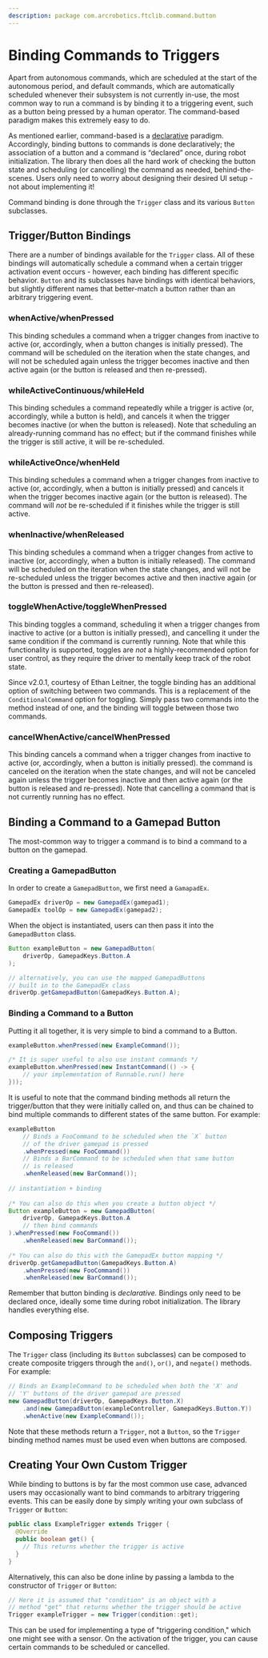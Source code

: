 ```yaml
---
description: package com.arcrobotics.ftclib.command.button
---
```


# Binding Commands to Triggers

Apart from autonomous commands, which are scheduled at the start of the autonomous period, and default commands, which are automatically scheduled whenever their subsystem is not currently in-use, the most common way to run a command is by binding it to a triggering event, such as a button being pressed by a human operator. The command-based paradigm makes this extremely easy to do.

As mentioned earlier, command-based is a [declarative](https://en.wikipedia.org/wiki/Declarative_programming) paradigm. Accordingly, binding buttons to commands is done declaratively; the association of a button and a command is “declared” once, during robot initialization. The library then does all the hard work of checking the button state and scheduling \(or cancelling\) the command as needed, behind-the-scenes. Users only need to worry about designing their desired UI setup - not about implementing it!

Command binding is done through the `Trigger` class and its various `Button` subclasses.

## Trigger/Button Bindings

There are a number of bindings available for the `Trigger` class. All of these bindings will automatically schedule a command when a certain trigger activation event occurs - however, each binding has different specific behavior. `Button` and its subclasses have bindings with identical behaviors, but slightly different names that better-match a button rather than an arbitrary triggering event.

### whenActive/whenPressed

This binding schedules a command when a trigger changes from inactive to active \(or, accordingly, when a button changes is initially pressed\). The command will be scheduled on the iteration when the state changes, and will not be scheduled again unless the trigger becomes inactive and then active again \(or the button is released and then re-pressed\).

### whileActiveContinuous/whileHeld

This binding schedules a command repeatedly while a trigger is active \(or, accordingly, while a button is held\), and cancels it when the trigger becomes inactive \(or when the button is released\). Note that scheduling an already-running command has no effect; but if the command finishes while the trigger is still active, it will be re-scheduled.

### whileActiveOnce/whenHeld

This binding schedules a command when a trigger changes from inactive to active \(or, accordingly, when a button is initially pressed\) and cancels it when the trigger becomes inactive again \(or the button is released\). The command will _not_ be re-scheduled if it finishes while the trigger is still active.

### whenInactive/whenReleased

This binding schedules a command when a trigger changes from active to inactive \(or, accordingly, when a button is initially released\). The command will be scheduled on the iteration when the state changes, and will not be re-scheduled unless the trigger becomes active and then inactive again \(or the button is pressed and then re-released\).

### toggleWhenActive/toggleWhenPressed

This binding toggles a command, scheduling it when a trigger changes from inactive to active \(or a button is initially pressed\), and cancelling it under the same condition if the command is currently running. Note that while this functionality is supported, toggles are _not_ a highly-recommended option for user control, as they require the driver to mentally keep track of the robot state.

Since v2.0.1, courtesy of Ethan Leitner, the toggle binding has an additional option of switching between two commands. This is a replacement of the `ConditionalCommand` option for toggling. Simply pass two commands into the method instead of one, and the binding will toggle between those two commands.

### cancelWhenActive/cancelWhenPressed

This binding cancels a command when a trigger changes from inactive to active \(or, accordingly, when a button is initially pressed\). the command is canceled on the iteration when the state changes, and will not be canceled again unless the trigger becomes inactive and then active again \(or the button is released and re-pressed\). Note that cancelling a command that is not currently running has no effect.

## Binding a Command to a Gamepad Button

The most-common way to trigger a command is to bind a command to a button on the gamepad.

### Creating a GamepadButton

In order to create a `GamepadButton`, we first need a `GamapadEx`.

```java
GamepadEx driverOp = new GamepadEx(gamepad1);
GamepadEx toolOp = new GamepadEx(gamepad2);
```

When the object is instantiated, users can then pass it into the `GamepadButton` class.

```java
Button exampleButton = new GamepadButton(
    driverOp, GamepadKeys.Button.A
);

// alternatively, you can use the mapped GamepadButtons
// built in to the GamepadEx class
driverOp.getGamepadButton(GamepadKeys.Button.A);
```

### Binding a Command to a Button

Putting it all together, it is very simple to bind a command to a Button.

```java
exampleButton.whenPressed(new ExampleCommand());

/* It is super useful to also use instant commands */
exampleButton.whenPressed(new InstantCommand(() -> {
    // your implementation of Runnable.run() here
}));
```

It is useful to note that the command binding methods all return the trigger/button that they were initially called on, and thus can be chained to bind multiple commands to different states of the same button. For example:

```java
exampleButton
    // Binds a FooCommand to be scheduled when the `X` button
    // of the driver gamepad is pressed
    .whenPressed(new FooCommand())
    // Binds a BarCommand to be scheduled when that same button
    // is released
    .whenReleased(new BarCommand());
    
// instantiation + binding
    
/* You can also do this when you create a button object */
Button exampleButton = new GamepadButton(
    driverOp, GamepadKeys.Button.A
    // then bind commands
).whenPressed(new FooCommand())
    .whenReleased(new BarCommand());
    
/* You can also do this with the GamepadEx button mapping */
driverOp.getGamepadButton(GamepadKeys.Button.A)
    .whenPressed(new FooCommand())
    .whenReleased(new BarCommand());
```

Remember that button binding is _declarative._ Bindings only need to be declared once, ideally some time during robot initialization. The library handles everything else.

## Composing Triggers

The `Trigger` class \(including its `Button` subclasses\) can be composed to create composite triggers through the `and()`, `or()`, and `negate()` methods. For example:

```java
// Binds an ExampleCommand to be scheduled when both the 'X' and
// 'Y' buttons of the driver gamepad are pressed
new GamepadButton(driverOp, GamepadKeys.Button.X)
    .and(new GamepadButton(exampleController, GamepadKeys.Button.Y))
    .whenActive(new ExampleCommand());
```

Note that these methods return a `Trigger`, not a `Button`, so the `Trigger` binding method names must be used even when buttons are composed.

## Creating Your Own Custom Trigger

While binding to buttons is by far the most common use case, advanced users may occasionally want to bind commands to arbitrary triggering events. This can be easily done by simply writing your own subclass of `Trigger` or `Button`:

```java
public class ExampleTrigger extends Trigger {
  @Override
  public boolean get() {
    // This returns whether the trigger is active
  }
}
```

Alternatively, this can also be done inline by passing a lambda to the constructor of `Trigger` or `Button`:

```java
// Here it is assumed that "condition" is an object with a
// method "get" that returns whether the trigger should be active
Trigger exampleTrigger = new Trigger(condition::get);
```

This can be used for implementing a type of "triggering condition," which one might see with a sensor. On the activation of the trigger, you can cause certain commands to be scheduled or cancelled.

